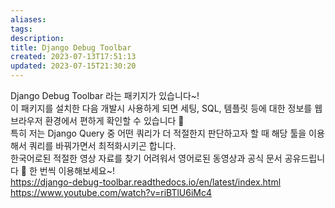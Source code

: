 ```yaml
---
aliases: 
tags: 
description:
title: Django Debug Toolbar
created: 2023-07-13T17:51:13
updated: 2023-07-15T21:30:20
---
```

Django Debug Toolbar 라는 패키지가 있습니다~!  
이 패키지를 설치한 다음 개발시 사용하게 되면 세팅, SQL, 템플릿 등에 대한 정보를 웹 브라우저 환경에서 편하게 확인할 수 있습니다 🙂  
특히 저는 Django Query 중 어떤 쿼리가 더 적절한지 판단하고자 할 때 해당 툴을 이용해서 쿼리를 바꿔가면서 최적화시키곤 합니다.  
한국어로된 적절한 영상 자료를 찾기 어려워서 영어로된 동영상과 공식 문서 공유드립니다 🙂 한 번씩 이용해보세요~!  
https://django-debug-toolbar.readthedocs.io/en/latest/index.html  
https://www.youtube.com/watch?v=riBTlU6iMc4
